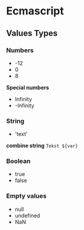 # Ecmascript

## Values Types

### Numbers
* -12 
* 0 
* 8

**Special numbers**
* Infinity
* -Infinity

### String 

* 'text'

**combine string** 
`Tekst ${var}`


### Boolean
* true
* false

### Empty values
* null
* undefined
* NaN
